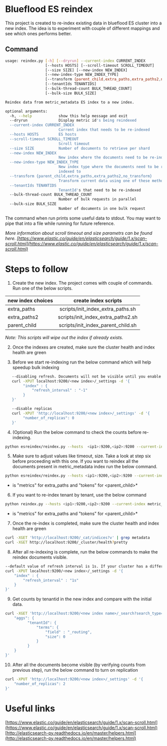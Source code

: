 
# Blueflood ES reindex

This project is created to re-index existing data in blueflood ES cluster into a 
new index. The idea is to experiment with couple of different mappings and see 
which ones performs better.


## Command

```bash
usage: reindex.py [-h] [--dryrun] --current-index CURRENT_INDEX
                  [--hosts HOSTS] [--scroll-timeout SCROLL_TIMEOUT]
                  [--size SIZE] [--new-index NEW_INDEX]
                  [--new-index-type NEW_INDEX_TYPE]
                  [--transform {parent_child,extra_paths,extra_paths2,no_transform}]
                  [--tenantIds TENANTIDS]
                  [--bulk-thread-count BULK_THREAD_COUNT]
                  [--bulk-size BULK_SIZE]

Reindex data from metric_metadata ES index to a new index.

optional arguments:
  -h, --help            show this help message and exit
  --dryrun              Display metric id's being reindexed
  --current-index CURRENT_INDEX
                        Current index that needs to be re-indexed
  --hosts HOSTS         ES hosts
  --scroll-timeout SCROLL_TIMEOUT
                        Scroll timeout
  --size SIZE           Number of documents to retrieve per shard
  --new-index NEW_INDEX
                        New index where the documents need to be re-indexed to
  --new-index-type NEW_INDEX_TYPE
                        New index type where the documents need to be re-
                        indexed to
  --transform {parent_child,extra_paths,extra_paths2,no_transform}
                        Transform current data using one of these methods
  --tenantIds TENANTIDS
                        TenantId's that need to be re-indexed
  --bulk-thread-count BULK_THREAD_COUNT
                        Number of bulk requests in parallel
  --bulk-size BULK_SIZE
                        Number of documents in one bulk request
```

The command when run prints some useful data to stdout. You may want to pipe that
into a file while running for future reference.



*More information about scroll timeout and size parametrs can be found here. [https://www.elastic.co/guide/en/elasticsearch/guide/1.x/scan-scroll.html](https://www.elastic.co/guide/en/elasticsearch/guide/1.x/scan-scroll.html)* 

# Steps to follow

1. Create the new index. The project comes with couple of commands. Run one of
the below scripts. 
   
| new index choices    | create index scripts               |
| ---------------------|:----------------------------------:|
| extra_paths          | scripts/init_index_extra_paths.sh  |
| extra_paths2         | scripts/init_index_extra_paths2.sh  |
| parent_child         | scripts/init_index_parent_child.sh |

*Note: This scripts will wipe out the index if already exists.*

2. Once the indexes are created, make sure the cluster health and index health 
are green
   
3. Before we start re-indexing run the below command which will help speedup bulk indexing
   
```bash   
   --disabling refresh. Documents will not be visible until you enable refresh. 
   curl -XPUT localhost:9200/<new index>/_settings -d '{
        "index" : {
            "refresh_interval" : "-1"
        } 
   }'
```
   
```bash
   --disable replicas
   curl -XPUT 'http://localhost:9200/<new index>/_settings' -d '{
        "number_of_replicas": 0
   }'
```
   
4. (Optional) Run the below command to check the counts before re-indexing.   

```bash
python esreindex/reindex.py --hosts  <ip1>:9200,<ip2>:9200 --current-index metric_metadata_v2 --dryrun
```

5. Make sure to adjust values like timeout, size. Take a look at step six before 
proceeding with this one. If you want to reindex all the documents present in 
metric_metadata index run the below command.

```bash
python esreindex/reindex.py --hosts <ip1>:9200,<ip2>:9200 --current-index metric_metadata  --scroll-timeout 10m --size 100 --new-index <new index name> --new-index-type <new index type> --transform <extra_paths|parent_child>  &> result.out
```
* <new index type> is "metrics" for extra_paths and "tokens" for <parent_child>*

6. If you want to re-index tenant by tenant, use the below command

```bash
python reindex.py --hosts <ip1>:9200,<ip2>:9200 --current-index metric_metadata  --scroll-timeout 10m --size 100 --new-index <new index name> --new-index-type <new index type> --transform <extra_paths|parent_child> --tenantIds <id1>,<id2>  &> result.out 
```

* <new index type> is "metrics" for extra_paths and "tokens" for <parent_child>*

7. Once the re-index is completed, make sure the cluster health and index health 
are green

```bash
curl -XGET 'http://localhost:9200/_cat/indices?v' | grep metadata
curl -XGET http://localhost:9200/_cluster/health?pretty
```   
   
8. After all re-indexing is complete, run the below commands to make the reindex 
documents visible.

```bash
--default value of refresh interval is 1s. If your cluster has a different value set that amount.
curl -XPUT localhost:9200/<new index>/_settings -d '{
    "index" : {
        "refresh_interval" : "1s"
    } 
}'
```

9. Get counts by tenantid in the new index and compare with the initial data.
 
```bash
curl -XGET 'http://localhost:9200/<new index name>/_search?search_type=count&pretty' -d '{
    "aggs": {
          "tenantId": {
              "terms": {
                  "field" : "_routing",
                  "size": 0
              }
          }
    }
}'
```

10. After all the documents become visible (by verifying counts from previous step),
run the below command to turn on replication

```bash
curl -XPUT 'http://localhost:9200/<new index>/_settings' -d '{
    "number_of_replicas": 2
}'
```
 

# Useful links

[https://www.elastic.co/guide/en/elasticsearch/guide/1.x/scan-scroll.html](https://www.elastic.co/guide/en/elasticsearch/guide/1.x/scan-scroll.html)
[http://elasticsearch-py.readthedocs.io/en/master/helpers.html](http://elasticsearch-py.readthedocs.io/en/master/helpers.html)